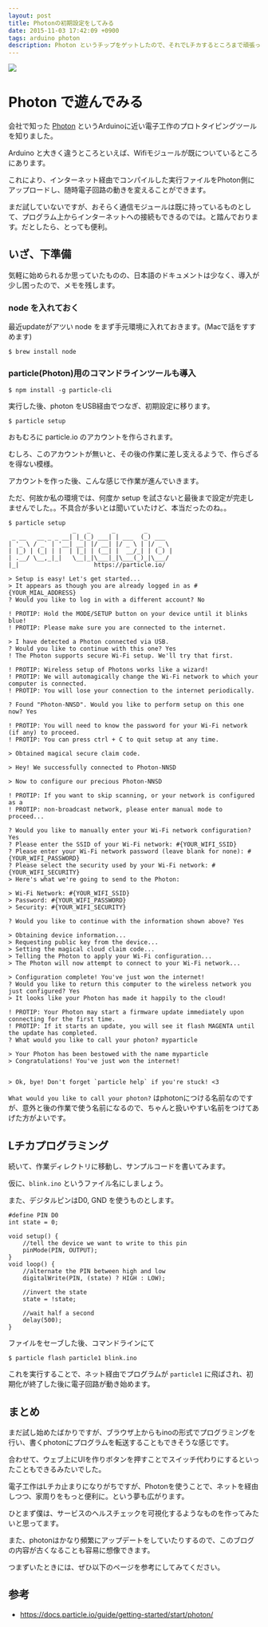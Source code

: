 ```yaml
---
layout: post
title: Photonの初期設定をしてみる
date: 2015-11-03 17:42:09 +0900
tags: arduino photon
description: Photon というチップをゲットしたので、それでLチカするところまで頑張ってみます。wifiモジュールがデフォルトで付いているということもあり、導入はとてもかんたん。なんなら、LEDも既に取り付けられているので、さくっと試すのはとてもかんたんです。
---
```


![](https://skim.milk200.cc/20151103_photon/photon_blink.jpg)

# Photon で遊んでみる

会社で知った [Photon](https://www.particle.io/) というArduinoに近い電子工作のプロトタイピングツールを知りました。

Arduino と大きく違うところといえば、Wifiモジュールが既についているところにあります。

これにより、インターネット経由でコンパイルした実行ファイルをPhoton側にアップロードし、随時電子回路の動きを変えることができます。

まだ試していないですが、おそらく通信モジュールは既に持っているものとして、プログラム上からインターネットへの接続もできるのでは。と踏んでおります。だとしたら、とっても便利。

## いざ、下準備

気軽に始められるか思っていたものの、日本語のドキュメントは少なく、導入が少し困ったので、メモを残します。

### node を入れておく

最近updateがアツい node をまず手元環境に入れておきます。(Macで話をすすめます)

```
$ brew install node
```

### particle(Photon)用のコマンドラインツールも導入

```
$ npm install -g particle-cli
```

実行した後、photon をUSB経由でつなぎ、初期設定に移ります。

```
$ particle setup
```

おもむろに particle.io のアカウントを作らされます。

むしろ、このアカウントが無いと、その後の作業に差し支えるようで、作らざるを得ない模様。

アカウントを作った後、こんな感じで作業が進んでいきます。

ただ、何故か私の環境では、何度か setup を試さないと最後まで設定が完走しませんでした。。不具合が多いとは聞いていたけど、本当だったのね。。

```text
$ particle setup
                  _   _      _        _
 _ __   __ _ _ __| |_(_) ___| | ___  (_) ___
| '_ \ / _` | '__| __| |/ __| |/ _ \ | |/ _ \
| |_) | (_| | |  | |_| | (__| |  __/_| | (_) |
| .__/ \__,_|_|   \__|_|\___|_|\___(_)_|\___/
|_|                     https://particle.io/

> Setup is easy! Let's get started...
> It appears as though you are already logged in as #{YOUR_MIAL_ADDRESS}
? Would you like to log in with a different account? No

! PROTIP: Hold the MODE/SETUP button on your device until it blinks blue!
! PROTIP: Please make sure you are connected to the internet.

> I have detected a Photon connected via USB.
? Would you like to continue with this one? Yes
! The Photon supports secure Wi-Fi setup. We'll try that first.

! PROTIP: Wireless setup of Photons works like a wizard!
! PROTIP: We will automagically change the Wi-Fi network to which your computer is connected.
! PROTIP: You will lose your connection to the internet periodically.

? Found "Photon-NNSD". Would you like to perform setup on this one now? Yes

! PROTIP: You will need to know the password for your Wi-Fi network (if any) to proceed.
! PROTIP: You can press ctrl + C to quit setup at any time.

> Obtained magical secure claim code.

> Hey! We successfully connected to Photon-NNSD

> Now to configure our precious Photon-NNSD

! PROTIP: If you want to skip scanning, or your network is configured as a
! PROTIP: non-broadcast network, please enter manual mode to proceed...

? Would you like to manually enter your Wi-Fi network configuration? Yes
? Please enter the SSID of your Wi-Fi network: #{YOUR_WIFI_SSID}
? Please enter your Wi-Fi network password (leave blank for none): #{YOUR_WIFI_PASSWORD}
? Please select the security used by your Wi-Fi network: #{YOUR_WIFI_SECURITY}
> Here's what we're going to send to the Photon:

> Wi-Fi Network: #{YOUR_WIFI_SSID}
> Password: #{YOUR_WIFI_PASSWORD}
> Security: #{YOUR_WIFI_SECURITY}

? Would you like to continue with the information shown above? Yes

> Obtaining device information...
> Requesting public key from the device...
> Setting the magical cloud claim code...
> Telling the Photon to apply your Wi-Fi configuration...
> The Photon will now attempt to connect to your Wi-Fi network...

> Configuration complete! You've just won the internet!
? Would you like to return this computer to the wireless network you just configured? Yes
> It looks like your Photon has made it happily to the cloud!

! PROTIP: Your Photon may start a firmware update immediately upon connecting for the first time.
! PROTIP: If it starts an update, you will see it flash MAGENTA until the update has completed.
? What would you like to call your photon? myparticle

> Your Photon has been bestowed with the name myparticle
> Congratulations! You've just won the internet!


> Ok, bye! Don't forget `particle help` if you're stuck! <3
```

`What would you like to call your photon?` はphotonにつける名前なのですが、意外と後の作業で使う名前になるので、ちゃんと扱いやすい名前をつけてあげた方がよいです。

## Lチカプログラミング

続いて、作業ディレクトリに移動し、サンプルコードを書いてみます。

仮に、`blink.ino` というファイル名にしましょう。

また、デジタルピンはD0, GND を使うものとします。

```
#define PIN D0
int state = 0;

void setup() {
    //tell the device we want to write to this pin
    pinMode(PIN, OUTPUT);
}
void loop() {
    //alternate the PIN between high and low
    digitalWrite(PIN, (state) ? HIGH : LOW);

    //invert the state
    state = !state;

    //wait half a second
    delay(500);
}
```

ファイルをセーブした後、コマンドラインにて

```
$ particle flash particle1 blink.ino
```

これを実行することで、ネット経由でプログラムが `particle1` に飛ばされ、初期化が終了した後に電子回路が動き始めます。

## まとめ

まだ試し始めたばかりですが、ブラウザ上からもinoの形式でプログラミングを行い、書くphotonにプログラムを転送することもできそうな感じです。

合わせて、ウェブ上にUIを作りボタンを押すことでスイッチ代わりにするといったこともできるみたいでした。

電子工作はLチカ止まりになりがちですが、Photonを使うことで、ネットを経由しつつ、家周りをもっと便利に。という夢も広がります。

ひとまず僕は、サービスのヘルスチェックを可視化するようなものを作ってみたいと思ってます。

また、photonはかなり頻繁にアップデートをしていたりするので、このブログの内容が古くなることも容易に想像できます。

つまずいたときには、ぜひ以下のページを参考にしてみてください。

## 参考

- https://docs.particle.io/guide/getting-started/start/photon/
